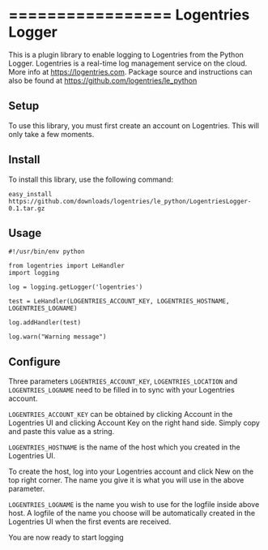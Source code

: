 =================
Logentries Logger
=================

This is a plugin library to enable logging to Logentries from the Python Logger. Logentries is a real-time log management service on the cloud. More info at https://logentries.com. Package source and instructions can also be found at https://github.com/logentries/le_python

Setup
-----

To use this library, you must first create an account on Logentries. This will only take a few moments.

Install
-------

To install this library, use the following command:

`easy_install https://github.com/downloads/logentries/le_python/LogentriesLogger-0.1.tar.gz`

Usage
-----

    #!/usr/bin/env python

    from logentries import LeHandler
    import logging

    log = logging.getLogger('logentries')

    test = LeHandler(LOGENTRIES_ACCOUNT_KEY, LOGENTRIES_HOSTNAME, LOGENTRIES_LOGNAME)

    log.addHandler(test)

    log.warn("Warning message")

Configure
---------

Three parameters `LOGENTRIES_ACCOUNT_KEY`, `LOGENTRIES_LOCATION` and `LOGENTRIES_LOGNAME` need to be filled in to sync with your Logentries account.

`LOGENTRIES_ACCOUNT_KEY` can be obtained by clicking Account in the Logentries UI and clicking Account Key on the right hand side. Simply copy and paste this value as a string.

`LOGENTRIES_HOSTNAME` is the name of the host which you created in the Logentries UI.

To create the host, log into your Logentries account and click New on the top right corner. The name you give it is what you will use in the above parameter. 

`LOGENTRIES_LOGNAME` is the name you wish to use for the logfile inside above host. A logfile of the name you choose will be automatically created in the Logentries UI when the first
events are received.

You are now ready to start logging
